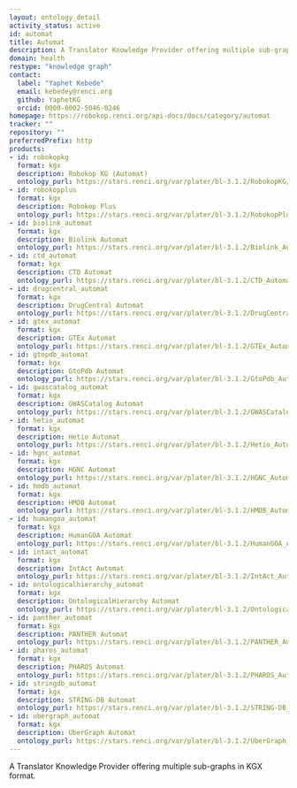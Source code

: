 ```yaml
---
layout: ontology_detail
activity_status: active
id: automat
title: Automat
description: A Translator Knowledge Provider offering multiple sub-graphs in KGX format.
domain: health
restype: "knowledge graph"
contact:
  label: "Yaphet Kebede"
  email: kebedey@renci.org
  github: YaphetKG
  orcid: 0000-0002-5046-0246
homepage: https://robokop.renci.org/api-docs/docs/category/automat
tracker: ""
repository: ""
preferredPrefix: http
products:
- id: robokopkg
  format: kgx
  description: Robokop KG (Automat)
  ontology_purl: https://stars.renci.org/var/plater/bl-3.1.2/RobokopKG/latest/kgx_files
- id: robokopplus
  format: kgx
  description: Robokop Plus
  ontology_purl: https://stars.renci.org/var/plater/bl-3.1.2/RobokopPlus/latest/kgx_files
- id: biolink_automat
  format: kgx
  description: Biolink Automat
  ontology_purl: https://stars.renci.org/var/plater/bl-3.1.2/Biolink_Automat/latest/kgx_files
- id: ctd_automat
  format: kgx
  description: CTD Automat
  ontology_purl: https://stars.renci.org/var/plater/bl-3.1.2/CTD_Automat/latest/kgx_files
- id: drugcentral_automat
  format: kgx
  description: DrugCentral Automat
  ontology_purl: https://stars.renci.org/var/plater/bl-3.1.2/DrugCentral_Automat/latest/kgx_files
- id: gtex_automat
  format: kgx
  description: GTEx Automat
  ontology_purl: https://stars.renci.org/var/plater/bl-3.1.2/GTEx_Automat/latest/kgx_files
- id: gtopdb_automat
  format: kgx
  description: GtoPdb Automat
  ontology_purl: https://stars.renci.org/var/plater/bl-3.1.2/GtoPdb_Automat/latest/kgx_files
- id: gwascatalog_automat
  format: kgx
  description: GWASCatalog Automat
  ontology_purl: https://stars.renci.org/var/plater/bl-3.1.2/GWASCatalog_Automat/latest/kgx_files
- id: hetio_automat
  format: kgx
  description: Hetio Automat
  ontology_purl: https://stars.renci.org/var/plater/bl-3.1.2/Hetio_Automat/latest/kgx_files
- id: hgnc_automat
  format: kgx
  description: HGNC Automat
  ontology_purl: https://stars.renci.org/var/plater/bl-3.1.2/HGNC_Automat/latest/kgx_files
- id: hmdb_automat
  format: kgx
  description: HMDB Automat
  ontology_purl: https://stars.renci.org/var/plater/bl-3.1.2/HMDB_Automat/latest/kgx_files
- id: humangoa_automat
  format: kgx
  description: HumanGOA Automat
  ontology_purl: https://stars.renci.org/var/plater/bl-3.1.2/HumanGOA_Automat/latest/kgx_files
- id: intact_automat
  format: kgx
  description: IntAct Automat
  ontology_purl: https://stars.renci.org/var/plater/bl-3.1.2/IntAct_Automat/latest/kgx_files
- id: ontologicalhierarchy_automat
  format: kgx
  description: OntologicalHierarchy Automat
  ontology_purl: https://stars.renci.org/var/plater/bl-3.1.2/OntologicalHierarchy_Automat/latest/kgx_files
- id: panther_automat
  format: kgx
  description: PANTHER Automat
  ontology_purl: https://stars.renci.org/var/plater/bl-3.1.2/PANTHER_Automat/latest/kgx_files
- id: pharos_automat
  format: kgx
  description: PHAROS Automat
  ontology_purl: https://stars.renci.org/var/plater/bl-3.1.2/PHAROS_Automat/latest/kgx_files
- id: stringdb_automat
  format: kgx
  description: STRING-DB Automat
  ontology_purl: https://stars.renci.org/var/plater/bl-3.1.2/STRING-DB_Automat/latest/kgx_files
- id: ubergraph_automat
  format: kgx
  description: UberGraph Automat
  ontology_purl: https://stars.renci.org/var/plater/bl-3.1.2/UberGraph_Automat/latest/kgx_files
---
```


A Translator Knowledge Provider offering multiple sub-graphs in KGX format.
